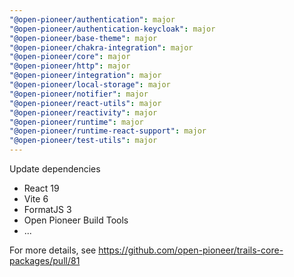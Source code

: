 ```yaml
---
"@open-pioneer/authentication": major
"@open-pioneer/authentication-keycloak": major
"@open-pioneer/base-theme": major
"@open-pioneer/chakra-integration": major
"@open-pioneer/core": major
"@open-pioneer/http": major
"@open-pioneer/integration": major
"@open-pioneer/local-storage": major
"@open-pioneer/notifier": major
"@open-pioneer/react-utils": major
"@open-pioneer/reactivity": major
"@open-pioneer/runtime": major
"@open-pioneer/runtime-react-support": major
"@open-pioneer/test-utils": major
---
```


Update dependencies

- React 19
- Vite 6
- FormatJS 3
- Open Pioneer Build Tools
- ...

For more details, see https://github.com/open-pioneer/trails-core-packages/pull/81
